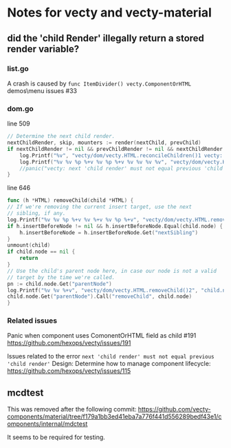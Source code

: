 
# Notes for vecty and vecty-material

## did the 'child Render' illegally return a stored render variable?

### list.go

A crash is caused by `func ItemDivider() vecty.ComponentOrHTML`
demos\menu issues #33

### dom.go

line 509

```go
// Determine the next child render.
nextChildRender, skip, mounters := render(nextChild, prevChild)
if nextChildRender != nil && prevChildRender != nil && nextChildRender == prevChildRender {
    log.Printf("%v", "vecty/dom/vecty.HTML.reconcileChildren()1 vecty: next 'child render' must not equal previous 'child render' (did the 'child Render' illegally return a stored render variable?)")
    log.Printf("%v %v %p %+v %v %p %+v %v %v %v %v", "vecty/dom/vecty.HTML.reconcileChildren()1", "nextChild =", nextChild, nextChild, "prevChild =", prevChild, prevChild, "nextChildRender =", nextChildRender, "prevChildRender =", prevChildRender)
    //panic("vecty: next 'child render' must not equal previous 'child render' (did the 'child Render' illegally return a stored render variable?)")
}
```

line 646

```go
func (h *HTML) removeChild(child *HTML) {
// If we're removing the current insert target, use the next
// sibling, if any.
log.Printf("%v %v %p %+v %v %+v %v %p %+v", "vecty/dom/vecty.HTML.removeChild()1", "child =", child, child, "child.node =", child.node, "h =", h, h)
if h.insertBeforeNode != nil && h.insertBeforeNode.Equal(child.node) {
    h.insertBeforeNode = h.insertBeforeNode.Get("nextSibling")
}
unmount(child)
if child.node == nil {
    return
}
// Use the child's parent node here, in case our node is not a valid
// target by the time we're called.
pn := child.node.Get("parentNode")
log.Printf("%v %v %+v", "vecty/dom/vecty.HTML.removeChild()2", "child.node.Get('parentNode') =", pn)
child.node.Get("parentNode").Call("removeChild", child.node)
}
```

### Related issues

Panic when component uses ComonentOrHTML field as child #191
<https://github.com/hexops/vecty/issues/191>

Issues related to the error `next 'child render' must not equal previous 'child render'`
Design: Determine how to manage component lifecycle: <https://github.com/hexops/vecty/issues/115>

## mcdtest

This was removed after the following commit:
<https://github.com/vecty-components/material/tree/f179a1bb3ed41eba7a776f441d556289bedf43e1/components/internal/mdctest>

It seems to be required for testing.

